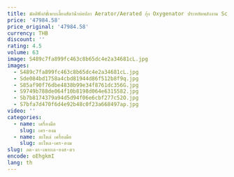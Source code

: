 ```yaml
---
title: มัลติฟังก์ชั่เพาะเลี้ยงสัตว์น้ําบ่อปลา Aerator/Aerated กุ้ง Oxygenator ประหยัดพลังงาน Scure Aeration ออกซิเจนเครื่อง
price: '47984.58'
price_original: '47984.58'
currency: THB
discount: ''
rating: 4.5
volume: 63
image: S489c7fa899fc463c8b65dc4e2a34681cL.jpg
images:
  - S489c7fa899fc463c8b65dc4e2a34681cL.jpg
  - Sde084bd1758a4cbd81944d86f512b8f9q.jpg
  - S85af90f76dbe4838b99e34f8761dc356G.jpg
  - S9749b788de064f10b8198d064e6315582.jpg
  - Sb7b8174379a94d5d94f06e6cbf277c52O.jpg
  - S7bfa7d470f6d4e92b48c0f23a668497ap.jpg
video: ''
categories:
  - name: เครื่องมือ
    slug: เคร-องม
  - name: อะไหล่ เครื่องมือ
    slug: อะไหล-เคร-องม
slug: ลต-งก-เพาะเล-ยงส-ตว
encode: oEhgkmI
lang: th
---
```

  